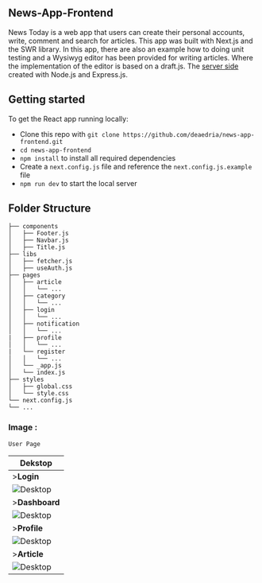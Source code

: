 ## News-App-Frontend

News Today is a web app that users can create their personal accounts, write, comment and search for articles. This app was built with Next.js and the SWR library. In this app, there are also an example how to doing unit testing and a Wysiwyg editor has been provided for writing articles. Where the implementation of the editor is based on a draft.js. The [server side](https://github.com/deaedria/news-app-backend.git) created with Node.js and Express.js.

## Getting started

To get the React app running locally:

* Clone this repo with `git clone https://github.com/deaedria/news-app-frontend.git`
* `cd news-app-frontend`
* `npm install` to install all required dependencies
* Create a `next.config.js` file and reference the `next.config.js.example` file
* `npm run dev` to start the local server

## Folder Structure

    ├── components                   
    │   ├── Footer.js        
    │   ├── Navbar.js            
    │   ├── Title.js           
    ├── libs
    │   ├── fetcher.js
    │   ├── useAuth.js         
    ├── pages
    │   ├── article
    │   │   └── ...
    │   ├── category 
    │   │   └── ...
    │   ├── login  
    │   │   └── ...
    │   ├── notification
    │   │   └── ...
    |   ├── profile
    │   │   └── ...  
    |   └── register
    │   │   └── ...
    │   └── _app.js
    │   └── index.js
    ├── styles           
    │   ├── global.css
    │   └── style.css
    └── next.config.js
    └── ...
    
### **Image :**
```
User Page
```
| Dekstop  | 
| - |
|>**Login**||
|![Desktop](https://i.ibb.co/n11Ps45/Capture.png)|
|>**Dashboard**||
|![Desktop](https://i.ibb.co/2F5fpsg/Capture2.png)|
|>**Profile**||
|![Desktop](https://i.ibb.co/0tq9Ct1/Capture3.png)|
|>**Article**||
|![Desktop](https://i.ibb.co/hM9myrp/Capture4.png)|
```
